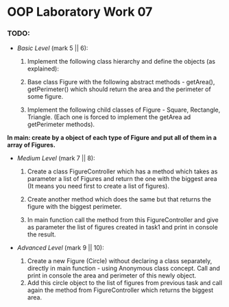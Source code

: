 # OOP Laboratory Work 07

### TODO:

- _Basic Level_ (mark 5 || 6):
    1. Implement the following class hierarchy and define the objects (as explained):

    2. Base class Figure with the following abstract methods - getArea(), getPerimeter() which should return the area and the perimeter of some figure.

    3. Implement the following child classes of Figure - Square, Rectangle, Triangle. (Each one is forced to implement the getArea ad getPerimeter methods).

__In main: create by a object of each type of Figure and put all of them in a array of Figures.__

- _Medium Level_ (mark 7 || 8):
    1. Create a class FigureController which has a method which takes as parameter a list of Figures and return the one with the biggest area (It means you need first to create a list of figures).

    2. Create another method which does the same but that returns the figure with the biggest perimeter.

    3. In main function call the method from this FigureController and give as parameter the list of figures created in task1 and print in console the result.

- _Advanced Level_ (mark 9 || 10):
    1. Create a new Figure (Circle) without declaring a class separately, directly in main function - using Anonymous class concept. Call and print in console the area and perimeter of this newly object.
    2. Add this circle object to the list of figures from previous task and call again the method from FigureController which returns the biggest area.
